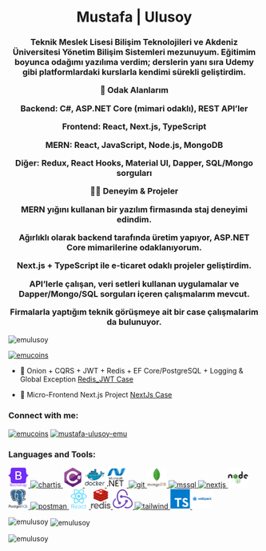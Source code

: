 <h1 align="center">Mustafa  |  Ulusoy</h1>
<h3 align="center">Teknik Meslek Lisesi Bilişim Teknolojileri ve Akdeniz Üniversitesi Yönetim Bilişim Sistemleri mezunuyum. Eğitimim boyunca odağımı yazılıma verdim; derslerin yanı sıra Udemy gibi platformlardaki kurslarla kendimi sürekli geliştirdim.

🚀 Odak Alanlarım

Backend: C#, ASP.NET Core (mimari odaklı), REST API’ler

Frontend: React, Next.js, TypeScript

MERN: React, JavaScript, Node.js, MongoDB

Diğer: Redux, React Hooks, Material UI, Dapper, SQL/Mongo sorguları

🧑‍💻 Deneyim & Projeler

MERN yığını kullanan bir yazılım firmasında staj deneyimi edindim.

Ağırlıklı olarak backend tarafında üretim yapıyor, ASP.NET Core mimarilerine odaklanıyorum.

Next.js + TypeScript ile e-ticaret odaklı projeler geliştirdim.

API’lerle çalışan, veri setleri kullanan uygulamalar ve Dapper/Mongo/SQL sorguları içeren çalışmalarım mevcut.

Firmalarla  yaptığım teknik görüşmeye ait bir case çalışmalarim da bulunuyor.</h3>

<p align="left"> <img src="https://komarev.com/ghpvc/?username=emulusoy&label=Profile%20views&color=0e75b6&style=flat" alt="emulusoy" /> </p>

<p align="left"> <a href="https://twitter.com/emucoins" target="blank"><img src="https://img.shields.io/twitter/follow/emucoins?logo=twitter&style=for-the-badge" alt="emucoins" /></a> </p>

- 🔭 Onion + CQRS + JWT + Redis + EF Core/PostgreSQL + Logging & Global Exception [Redis_JWT Case](https://github.com/emulusoy/Redis_JWT)

- 👯 Micro-Frontend Next.js Project [NextJs Case](https://github.com/emulusoy/case_study)

<h3 align="left">Connect with me:</h3>
<p align="left">
<a href="https://twitter.com/emucoins" target="blank"><img align="center" src="https://raw.githubusercontent.com/rahuldkjain/github-profile-readme-generator/master/src/images/icons/Social/twitter.svg" alt="emucoins" height="30" width="40" /></a>
<a href="https://linkedin.com/in/mustafa-ulusoy-emu" target="blank"><img align="center" src="https://raw.githubusercontent.com/rahuldkjain/github-profile-readme-generator/master/src/images/icons/Social/linked-in-alt.svg" alt="mustafa-ulusoy-emu" height="30" width="40" /></a>
</p>

<h3 align="left">Languages and Tools:</h3>
<p align="left"> <a href="https://getbootstrap.com" target="_blank" rel="noreferrer"> <img src="https://raw.githubusercontent.com/devicons/devicon/master/icons/bootstrap/bootstrap-plain-wordmark.svg" alt="bootstrap" width="40" height="40"/> </a> <a href="https://www.chartjs.org" target="_blank" rel="noreferrer"> <img src="https://www.chartjs.org/media/logo-title.svg" alt="chartjs" width="40" height="40"/> </a> <a href="https://www.w3schools.com/cs/" target="_blank" rel="noreferrer"> <img src="https://raw.githubusercontent.com/devicons/devicon/master/icons/csharp/csharp-original.svg" alt="csharp" width="40" height="40"/> </a> <a href="https://www.docker.com/" target="_blank" rel="noreferrer"> <img src="https://raw.githubusercontent.com/devicons/devicon/master/icons/docker/docker-original-wordmark.svg" alt="docker" width="40" height="40"/> </a> <a href="https://dotnet.microsoft.com/" target="_blank" rel="noreferrer"> <img src="https://raw.githubusercontent.com/devicons/devicon/master/icons/dot-net/dot-net-original-wordmark.svg" alt="dotnet" width="40" height="40"/> </a> <a href="https://git-scm.com/" target="_blank" rel="noreferrer"> <img src="https://www.vectorlogo.zone/logos/git-scm/git-scm-icon.svg" alt="git" width="40" height="40"/> </a> <a href="https://www.mongodb.com/" target="_blank" rel="noreferrer"> <img src="https://raw.githubusercontent.com/devicons/devicon/master/icons/mongodb/mongodb-original-wordmark.svg" alt="mongodb" width="40" height="40"/> </a> <a href="https://www.microsoft.com/en-us/sql-server" target="_blank" rel="noreferrer"> <img src="https://www.svgrepo.com/show/303229/microsoft-sql-server-logo.svg" alt="mssql" width="40" height="40"/> </a> <a href="https://nextjs.org/" target="_blank" rel="noreferrer"> <img src="https://cdn.worldvectorlogo.com/logos/nextjs-2.svg" alt="nextjs" width="40" height="40"/> </a> <a href="https://nodejs.org" target="_blank" rel="noreferrer"> <img src="https://raw.githubusercontent.com/devicons/devicon/master/icons/nodejs/nodejs-original-wordmark.svg" alt="nodejs" width="40" height="40"/> </a> <a href="https://www.postgresql.org" target="_blank" rel="noreferrer"> <img src="https://raw.githubusercontent.com/devicons/devicon/master/icons/postgresql/postgresql-original-wordmark.svg" alt="postgresql" width="40" height="40"/> </a> <a href="https://postman.com" target="_blank" rel="noreferrer"> <img src="https://www.vectorlogo.zone/logos/getpostman/getpostman-icon.svg" alt="postman" width="40" height="40"/> </a> <a href="https://reactjs.org/" target="_blank" rel="noreferrer"> <img src="https://raw.githubusercontent.com/devicons/devicon/master/icons/react/react-original-wordmark.svg" alt="react" width="40" height="40"/> </a> <a href="https://redis.io" target="_blank" rel="noreferrer"> <img src="https://raw.githubusercontent.com/devicons/devicon/master/icons/redis/redis-original-wordmark.svg" alt="redis" width="40" height="40"/> </a> <a href="https://redux.js.org" target="_blank" rel="noreferrer"> <img src="https://raw.githubusercontent.com/devicons/devicon/master/icons/redux/redux-original.svg" alt="redux" width="40" height="40"/> </a> <a href="https://tailwindcss.com/" target="_blank" rel="noreferrer"> <img src="https://www.vectorlogo.zone/logos/tailwindcss/tailwindcss-icon.svg" alt="tailwind" width="40" height="40"/> </a> <a href="https://www.typescriptlang.org/" target="_blank" rel="noreferrer"> <img src="https://raw.githubusercontent.com/devicons/devicon/master/icons/typescript/typescript-original.svg" alt="typescript" width="40" height="40"/> </a> <a href="https://webpack.js.org" target="_blank" rel="noreferrer"> <img src="https://raw.githubusercontent.com/devicons/devicon/d00d0969292a6569d45b06d3f350f463a0107b0d/icons/webpack/webpack-original-wordmark.svg" alt="webpack" width="40" height="40"/> </a> </p>

<p><img align="left" src="https://github-readme-stats.vercel.app/api/top-langs?username=emulusoy&show_icons=true&locale=en&layout=compact" alt="emulusoy" /></p>

<p>&nbsp;<img align="center" src="https://github-readme-stats.vercel.app/api?username=emulusoy&show_icons=true&locale=en" alt="emulusoy" /></p>

<p><img align="center" src="https://github-readme-streak-stats.herokuapp.com/?user=emulusoy&" alt="emulusoy" /></p>
